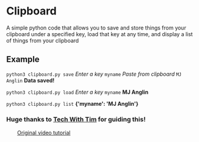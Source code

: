 # Clipboard
A simple python code that allows you to save and store things from your clipboard under a specified key, load that key at any time, and display a list of things from your clipboard


## Example
`python3 clipboard.py save`
*Enter a key*
`myname`
*Paste from clipboard*
`MJ Anglin`
**Data saved!**

`python3 clipboard.py load`
*Enter a key*
`myname`
**MJ Anglin**

`python3 clipboard.py list`
**{'myname': 'MJ Anglin'}**

### Huge thanks to <a href="https://www.youtube.com/channel/UC4JX40jDee_tINbkjycV4Sg">Tech With Tim</a> for guiding this!
<img src="https://imgur.com/1d7X6mk.png" width="25" height="15"> <a href="https://www.youtube.com/watch?v=Oz3W-LKfafE">Original video tutorial</a>

